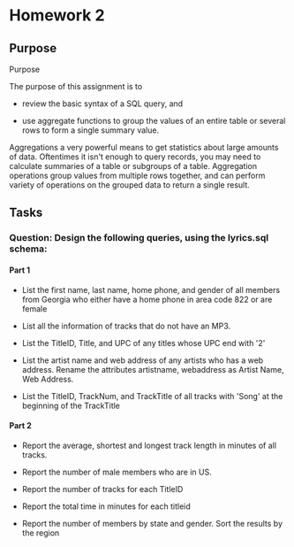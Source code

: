
# Homework 2



## Purpose

Purpose 

The purpose of this assignment is to

- review the basic syntax of a SQL query, and

- use aggregate functions to group the values of an entire table or several rows to form a single summary value.

Aggregations a very powerful means to get statistics about large amounts of data. Oftentimes it isn't enough to query records, you may need to calculate summaries of a table or subgroups of a table. Aggregation operations group values from multiple rows together, and can perform variety of operations on the grouped data to return a single result.
## Tasks

### Question: Design the following queries, using the lyrics.sql schema:

#### Part 1
- List the first name, last name, home phone, and gender of all members from Georgia who either have a home phone in area code 822 or are  female

- List all the information of tracks that do not have an MP3.

- List the TitleID, Title, and UPC of any titles whose UPC end with '2'

- List the artist name and web address of any artists who has a web address. Rename the attributes artistname, webaddress as Artist Name, Web Address.

- List the TitleID, TrackNum, and TrackTitle of all tracks with 'Song' at the beginning of the TrackTitle

#### Part 2

- Report the average, shortest and longest track length in minutes of all tracks.

- Report the number of male members who are in US.

- Report the number of tracks for each TitleID

- Report the total time in minutes for each titleid

- Report the number of members by state and gender. Sort the results by the region

